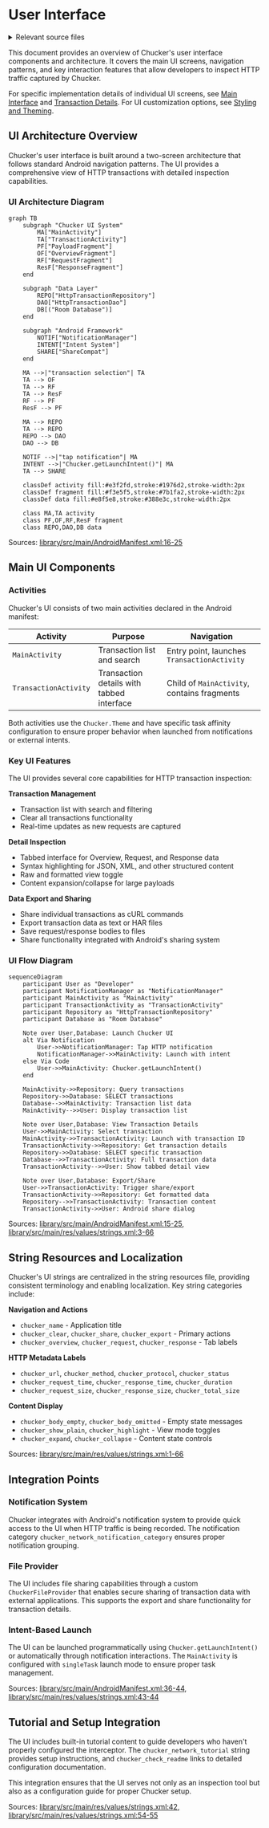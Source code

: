# User Interface

<details>
<summary>Relevant source files</summary>

The following files were used as context for generating this wiki page:

- [library/src/main/AndroidManifest.xml](library/src/main/AndroidManifest.xml)
- [library/src/main/res/values/strings.xml](library/src/main/res/values/strings.xml)

</details>



This document provides an overview of Chucker's user interface components and architecture. It covers the main UI screens, navigation patterns, and key interaction features that allow developers to inspect HTTP traffic captured by Chucker.

For specific implementation details of individual UI screens, see [Main Interface](#4.1) and [Transaction Details](#4.2). For UI customization options, see [Styling and Theming](#4.3).

## UI Architecture Overview

Chucker's user interface is built around a two-screen architecture that follows standard Android navigation patterns. The UI provides a comprehensive view of HTTP transactions with detailed inspection capabilities.

### UI Architecture Diagram

```mermaid
graph TB
    subgraph "Chucker UI System"
        MA["MainActivity"]
        TA["TransactionActivity"] 
        PF["PayloadFragment"]
        OF["OverviewFragment"]
        RF["RequestFragment"]
        ResF["ResponseFragment"]
    end
    
    subgraph "Data Layer"
        REPO["HttpTransactionRepository"]
        DAO["HttpTransactionDao"]
        DB[("Room Database")]
    end
    
    subgraph "Android Framework"
        NOTIF["NotificationManager"]
        INTENT["Intent System"]
        SHARE["ShareCompat"]
    end
    
    MA -->|"transaction selection"| TA
    TA --> OF
    TA --> RF  
    TA --> ResF
    RF --> PF
    ResF --> PF
    
    MA --> REPO
    TA --> REPO
    REPO --> DAO
    DAO --> DB
    
    NOTIF -->|"tap notification"| MA
    INTENT -->|"Chucker.getLaunchIntent()"| MA
    TA --> SHARE
    
    classDef activity fill:#e3f2fd,stroke:#1976d2,stroke-width:2px
    classDef fragment fill:#f3e5f5,stroke:#7b1fa2,stroke-width:2px
    classDef data fill:#e8f5e8,stroke:#388e3c,stroke-width:2px
    
    class MA,TA activity
    class PF,OF,RF,ResF fragment
    class REPO,DAO,DB data
```

Sources: [library/src/main/AndroidManifest.xml:16-25]()

## Main UI Components

### Activities

Chucker's UI consists of two main activities declared in the Android manifest:

| Activity | Purpose | Navigation |
|----------|---------|------------|
| `MainActivity` | Transaction list and search | Entry point, launches `TransactionActivity` |
| `TransactionActivity` | Transaction details with tabbed interface | Child of `MainActivity`, contains fragments |

Both activities use the `Chucker.Theme` and have specific task affinity configuration to ensure proper behavior when launched from notifications or external intents.

### Key UI Features

The UI provides several core capabilities for HTTP transaction inspection:

**Transaction Management**
- Transaction list with search and filtering
- Clear all transactions functionality
- Real-time updates as new requests are captured

**Detail Inspection** 
- Tabbed interface for Overview, Request, and Response data
- Syntax highlighting for JSON, XML, and other structured content
- Raw and formatted view toggle
- Content expansion/collapse for large payloads

**Data Export and Sharing**
- Share individual transactions as cURL commands
- Export transaction data as text or HAR files
- Save request/response bodies to files
- Share functionality integrated with Android's sharing system

### UI Flow Diagram

```mermaid
sequenceDiagram
    participant User as "Developer"
    participant NotificationManager as "NotificationManager" 
    participant MainActivity as "MainActivity"
    participant TransactionActivity as "TransactionActivity"
    participant Repository as "HttpTransactionRepository"
    participant Database as "Room Database"
    
    Note over User,Database: Launch Chucker UI
    alt Via Notification
        User->>NotificationManager: Tap HTTP notification
        NotificationManager->>MainActivity: Launch with intent
    else Via Code
        User->>MainActivity: Chucker.getLaunchIntent()
    end
    
    MainActivity->>Repository: Query transactions
    Repository->>Database: SELECT transactions
    Database-->>MainActivity: Transaction list data
    MainActivity-->>User: Display transaction list
    
    Note over User,Database: View Transaction Details  
    User->>MainActivity: Select transaction
    MainActivity->>TransactionActivity: Launch with transaction ID
    TransactionActivity->>Repository: Get transaction details
    Repository->>Database: SELECT specific transaction
    Database-->>TransactionActivity: Full transaction data
    TransactionActivity-->>User: Show tabbed detail view
    
    Note over User,Database: Export/Share
    User->>TransactionActivity: Trigger share/export
    TransactionActivity->>Repository: Get formatted data
    Repository-->>TransactionActivity: Transaction content
    TransactionActivity->>User: Android share dialog
```

Sources: [library/src/main/AndroidManifest.xml:15-25](), [library/src/main/res/values/strings.xml:3-66]()

## String Resources and Localization

Chucker's UI strings are centralized in the string resources file, providing consistent terminology and enabling localization. Key string categories include:

**Navigation and Actions**
- `chucker_name` - Application title
- `chucker_clear`, `chucker_share`, `chucker_export` - Primary actions
- `chucker_overview`, `chucker_request`, `chucker_response` - Tab labels

**HTTP Metadata Labels** 
- `chucker_url`, `chucker_method`, `chucker_protocol`, `chucker_status`
- `chucker_request_time`, `chucker_response_time`, `chucker_duration`
- `chucker_request_size`, `chucker_response_size`, `chucker_total_size`

**Content Display**
- `chucker_body_empty`, `chucker_body_omitted` - Empty state messages
- `chucker_show_plain`, `chucker_highlight` - View mode toggles
- `chucker_expand`, `chucker_collapse` - Content state controls

Sources: [library/src/main/res/values/strings.xml:1-66]()

## Integration Points

### Notification System

Chucker integrates with Android's notification system to provide quick access to the UI when HTTP traffic is being recorded. The notification category `chucker_network_notification_category` ensures proper notification grouping.

### File Provider

The UI includes file sharing capabilities through a custom `ChuckerFileProvider` that enables secure sharing of transaction data with external applications. This supports the export and share functionality for transaction details.

### Intent-Based Launch

The UI can be launched programmatically using `Chucker.getLaunchIntent()` or automatically through notification interactions. The `MainActivity` is configured with `singleTask` launch mode to ensure proper task management.

Sources: [library/src/main/AndroidManifest.xml:36-44](), [library/src/main/res/values/strings.xml:43-44]()

## Tutorial and Setup Integration

The UI includes built-in tutorial content to guide developers who haven't properly configured the interceptor. The `chucker_network_tutorial` string provides setup instructions, and `chucker_check_readme` links to detailed configuration documentation.

This integration ensures that the UI serves not only as an inspection tool but also as a configuration guide for proper Chucker setup.

Sources: [library/src/main/res/values/strings.xml:42](), [library/src/main/res/values/strings.xml:54-55]()
